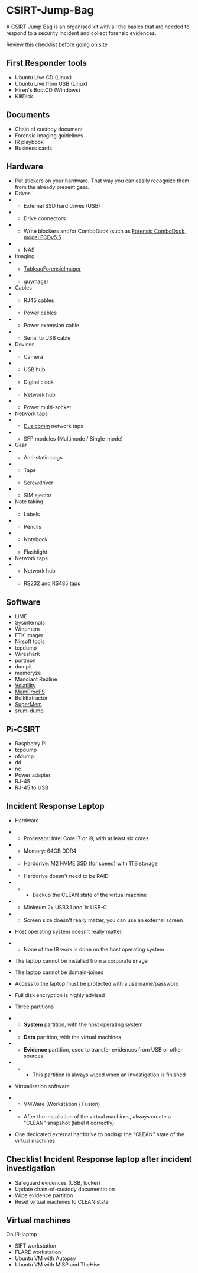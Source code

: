 # CSIRT-Jump-Bag

A CSIRT Jump Bag is an organised kit with all the basics that are needed to respond to a security incident and collect forensic evidences.

Review this checklist [before going on site](go-on-site.md)


## First Responder tools
* Ubuntu Live CD (Linux)
* Ubuntu Live from USB (Linux)
* Hiren's BootCD (Windows)
* KillDisk

## Documents
* Chain of custody document
* Forensic imaging guidelines
* IR playbook
* Business cards

## Hardware
* Put stickers on your hardware. That way you can easily recognize them from the already present gear.
* Drives
* * External SSD hard drives (USB)
* * Drive connectors
* * Write blockers and/or ComboDock (such as [Forensic ComboDock, model FCDv5.5](https://wiebetech.com/products/forensic-combodock-v5-5/)
* * NAS
* Imaging
* * [TableauForensicImager](https://security.opentext.com/tableau/hardware/details/tx1)
* * [guymager](https://guymager.sourceforge.io/)
* Cables
* * RJ45 cables
* * Power cables
* * Power extension cable
* * Serial to USB cable
* Devices
* * Camera
* * USB hub
* * Digital clock
* * Network hub
* * Power multi-socket
* Network taps
* * [Dualcomm](https://www.dualcomm.com/collections/featured-products/products/dual-speed-sfp-network-tap) network taps
* * SFP modules (Multimode / Single-mode)
* Gear
* * Anti-static bags
* * Tape
* * Screwdriver
* * SIM ejector
* Note taking
* * Labels
* * Pencils
* * Notebook
* * Flashlight
* Network taps
* * Network hub
* * RS232 and RS485 taps

## Software
* LiME
* Sysinternals
* Winpmem
* FTK Imager
* [Nirsoft tools](https://www.nirsoft.net/utils/index.html)
* tcpdump
* Wireshark
* portmon
* dumpit
* memoryze
* Mandiant Redline
* [Volatility](https://github.com/volatilityfoundation/volatility)
* [MemProcFS](https://github.com/ufrisk/MemProcFS)
* BulkExtractor
* [SuperMem](https://github.com/CrowdStrike/SuperMem)
* [srum-dump](https://github.com/MarkBaggett/srum-dump)

## Pi-CSIRT
* Raspberry Pi
* tcpdump
* nfdump
* dd
* nc
* Power adapter
* RJ-45
* RJ-45 to USB

## Incident Response Laptop

* Hardware
* * Processor: Intel Core i7 or i9, with at least six cores
* * Memory: 64GB DDR4
* * Harddrive: M2 NVME SSD (for speed) with 1TB storage
* * Harddrive doesn't need to be RAID
* * * Backup the CLEAN state of the virtual machine
* * Minimum 2x USB3.1 and 1x USB-C
* * Screen size doesn't really matter, you can use an external screen
* Host operating system doesn't really matter.
* * None of the IR work is done on the host operating system
* The laptop cannot be installed from a corporate image
* The laptop cannot be domain-joined
* Access to the laptop must be protected with a username/password
* Full disk encryption is highly advised
* Three partitions
* * **System** partition, with the host operating system
* * **Data** partition, with the virtual machines
* * **Evidence** partition, used to transfer evidences from USB or other sources
* * * This partition is always wiped when an investigation is finished

* Virtualisation software
* * VMWare (Workstation / Fusion)
* * After the installation of the virtual machines, always create a "CLEAN" snapshot (label it correctly). 
* One dedicated external harddrive to backup the "CLEAN" state of the virtual machines 

## Checklist Incident Response laptop after incident investigation
* Safeguard evidences (USB, locker)
* Update chain-of-custody documentation
* Wipe evidence partition
* Reset virtual machines to CLEAN state

## Virtual machines
On IR-laptop
* SIFT workstation
* FLARE workstation
* Ubuntu VM with Autopsy
* Ubuntu VM with MISP and TheHive

